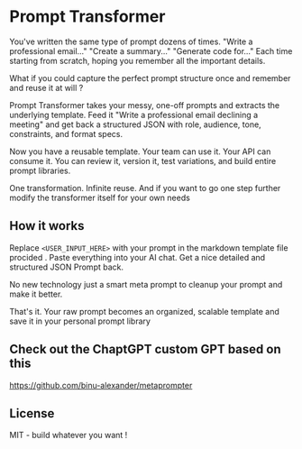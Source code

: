 # Prompt Transformer

You've written the same type of prompt dozens of times. "Write a professional email..." "Create a summary..." "Generate code for..." Each time starting from scratch, hoping you remember all the important details.

What if you could capture the perfect prompt structure once and remember and reuse it at will ?

Prompt Transformer takes your messy, one-off prompts and extracts the underlying template. Feed it "Write a professional email declining a meeting" and get back a structured JSON with role, audience, tone, constraints, and format specs.

Now you have a reusable template. Your team can use it. Your API can consume it. You can review it, version it, test variations, and build entire prompt libraries.

One transformation. Infinite reuse. And if you want to go one step further modify the transformer itself for your own needs 

## How it works

Replace `<USER_INPUT_HERE>` with your prompt in the markdown template file procided . Paste everything into your AI chat. Get a nice detailed and  structured JSON Prompt back.

No new technology just a smart meta prompt  to cleanup your prompt and make it better.

That's it. Your raw prompt becomes an organized, scalable template and save it in your personal prompt library

## Check out the ChaptGPT custom GPT based on this

https://github.com/binu-alexander/metaprompter


## License


MIT - build whatever you want !
